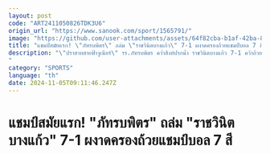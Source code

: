 ```yaml
---
layout: post
code: "ART2411050826TDK3U6"
origin_url: "https://www.sanook.com/sport/1565791/"
image: "https://github.com/user-attachments/assets/64f82cba-b1af-42ba-8e54-1dd7a18fa77c"
title: "แชมป์สมัยแรก! \"ภัทรบพิตร\" ถล่ม \"ราชวินิตบางแก้ว\" 7-1 ผงาดครองถ้วยแชมป์บอล 7 สี"
description: "\"ปราสาทสายฟ้าจูเนียร์\" รร.ภัทรบพิตร คว่ำสิงห์ปากน้ำ ราชวินิตบางแก้ว 7-1 คว้าถ้วยลูกหนังขาสั้น แชมป์กีฬา 7HD แชมเปียน คัพ 2024 เป็นครั้งแรก ทำให้ถ้วยแชมป์ยังอยู่โซนอีสานใต้
"
category: "SPORTS"
language: "th"
date: 2024-11-05T09:11:46.247Z
---
```


# แชมป์สมัยแรก! "ภัทรบพิตร" ถล่ม "ราชวินิตบางแก้ว" 7-1 ผงาดครองถ้วยแชมป์บอล 7 สี